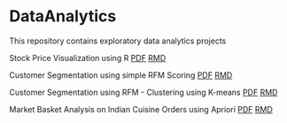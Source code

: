 # DataAnalytics
This repository contains exploratory data analytics projects

Stock Price Visualization using R
[PDF](https://github.com/madankundapur/DataAnalytics/blob/master/Stock%20Price%20Visualization%20using%20R.pdf) [RMD](https://github.com/madankundapur/DataAnalytics/blob/master/StockPriceVisualization.Rmd) 

Customer Segmentation using simple RFM Scoring
[PDF](https://github.com/madankundapur/DataAnalytics/blob/master/Customer%20Segmentation%20using%20simple%20RFM%20Scoring.pdf) [RMD](https://github.com/madankundapur/DataAnalytics/blob/master/CustomerSegmentation-RFM-Scoring.Rmd)

Customer Segmentation using RFM - Clustering using K-means
[PDF](https://github.com/madankundapur/DataAnalytics/blob/master/Customer%20Segmentation%20using%20RFM%20-%20Clustering%20using%20K-means.pdf)      [RMD](https://github.com/madankundapur/DataAnalytics/blob/master/CustomerSegmentation-RFM-KmeansClustering.Rmd)

Market Basket Analysis on Indian Cuisine Orders using Apriori
[PDF](https://github.com/madankundapur/DataAnalytics/blob/master/Market%20Basket%2Analysis.pdf) [RMD](https://github.com/madankundapur/DataAnalytics/blob/master/MarketBasketAnalysis.Rmd)